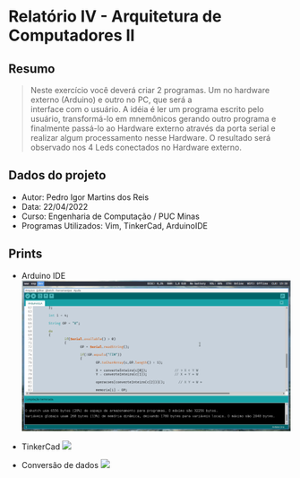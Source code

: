 # Relatório IV - Arquitetura de Computadores II

## Resumo
> Neste  exercício  você  deverá  criar  2  programas.  Um  no  hardware  externo  (Arduino)  e  outro  no  PC,  que  será  a  
interface  com  o  usuário.  A  idéia  é  ler  um  programa  escrito  pelo  usuário,  transformá-lo  em  mnemônicos  gerando 
outro programa e finalmente passá-lo ao Hardware externo através da porta serial e realizar algum processamento 
nesse Hardware. O resultado será observado nos 4 Leds conectados no Hardware externo.

## Dados do projeto
* Autor: Pedro Igor Martins dos Reis
* Data: 22/04/2022
* Curso: Engenharia de Computação / PUC Minas
* Programas Utilizados: Vim, TinkerCad, ArduinoIDE

## Prints

* Arduino IDE
![](https://raw.githubusercontent.com/pigor12/relatorioarqII/main/Prints/printArduino.png)

* TinkerCad
![](https://raw.githubusercontent.com/pedroigorreis/relatorioarqII/main/Prints/printTikerCad.png)

* Conversão de dados
![](https://raw.githubusercontent.com/pedroigorreis/relatorioarqII/main/Prints/printConversor.png)
